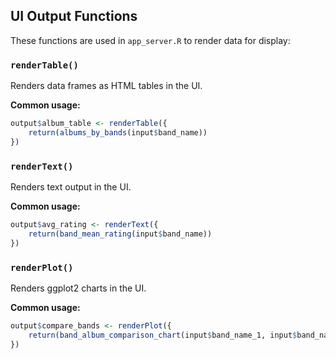 ## UI Output Functions<!-- {docsify-ignore} -->

These functions are used in `app_server.R` to render data for display:

### `renderTable()`

Renders data frames as HTML tables in the UI.

**Common usage:**

```r
output$album_table <- renderTable({
    return(albums_by_bands(input$band_name))
})
```

### `renderText()`

Renders text output in the UI.

**Common usage:**

```r
output$avg_rating <- renderText({
    return(band_mean_rating(input$band_name))
})
```

### `renderPlot()`

Renders ggplot2 charts in the UI.

**Common usage:**

```r
output$compare_bands <- renderPlot({
    return(band_album_comparison_chart(input$band_name_1, input$band_name_2))
})
```
